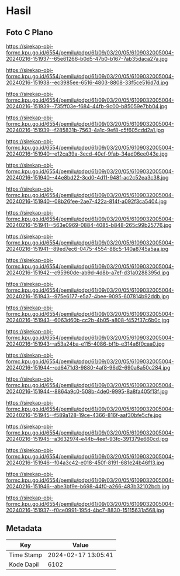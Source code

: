 # Hasil

## Foto C Plano

https://sirekap-obj-formc.kpu.go.id/6554/pemilu/pdpr/61/09/03/20/05/6109032005004-20240216-151937--65e61266-b0d5-47b0-b167-7ab35daca27a.jpg

https://sirekap-obj-formc.kpu.go.id/6554/pemilu/pdpr/61/09/03/20/05/6109032005004-20240216-151938--ec3985ee-6516-4803-8808-33f5ce516d7d.jpg

https://sirekap-obj-formc.kpu.go.id/6554/pemilu/pdpr/61/09/03/20/05/6109032005004-20240216-151939--735ff03e-f684-44fb-9c00-b85059e7bb04.jpg

https://sirekap-obj-formc.kpu.go.id/6554/pemilu/pdpr/61/09/03/20/05/6109032005004-20240216-151939--f285831b-7563-4a1c-9ef8-c5f605cdd2a1.jpg

https://sirekap-obj-formc.kpu.go.id/6554/pemilu/pdpr/61/09/03/20/05/6109032005004-20240216-151940--e12ca39a-3ecd-40ef-9fab-34ad06ee043e.jpg

https://sirekap-obj-formc.kpu.go.id/6554/pemilu/pdpr/61/09/03/20/05/6109032005004-20240216-151940--44e8bd22-3cd0-4d11-948f-ac2c52ea3c38.jpg

https://sirekap-obj-formc.kpu.go.id/6554/pemilu/pdpr/61/09/03/20/05/6109032005004-20240216-151940--08b26fee-2ae7-422a-814f-a092f3ca5404.jpg

https://sirekap-obj-formc.kpu.go.id/6554/pemilu/pdpr/61/09/03/20/05/6109032005004-20240216-151941--563e0969-0884-4085-b848-265c99b25776.jpg

https://sirekap-obj-formc.kpu.go.id/6554/pemilu/pdpr/61/09/03/20/05/6109032005004-20240216-151941--89ed7ec6-0475-4554-88c5-140a8745a5aa.jpg

https://sirekap-obj-formc.kpu.go.id/6554/pemilu/pdpr/61/09/03/20/05/6109032005004-20240216-151942--c95960de-ab9d-4d8b-a7ef-d31a0288395d.jpg

https://sirekap-obj-formc.kpu.go.id/6554/pemilu/pdpr/61/09/03/20/05/6109032005004-20240216-151943--975e6177-e5a7-4bee-9095-607814b92ddb.jpg

https://sirekap-obj-formc.kpu.go.id/6554/pemilu/pdpr/61/09/03/20/05/6109032005004-20240216-151943--6063d60b-cc2b-4b05-a808-f452f37c6b0c.jpg

https://sirekap-obj-formc.kpu.go.id/6554/pemilu/pdpr/61/09/03/20/05/6109032005004-20240216-151943--a53a24ba-e115-4086-bf1b-e314a6f0caa0.jpg

https://sirekap-obj-formc.kpu.go.id/6554/pemilu/pdpr/61/09/03/20/05/6109032005004-20240216-151944--cd6471d3-9880-4af8-96d2-690a8a50c284.jpg

https://sirekap-obj-formc.kpu.go.id/6554/pemilu/pdpr/61/09/03/20/05/6109032005004-20240216-151944--8864a9c0-508b-4de0-9995-8a8fa405f13f.jpg

https://sirekap-obj-formc.kpu.go.id/6554/pemilu/pdpr/61/09/03/20/05/6109032005004-20240216-151945--f589a128-19ce-4366-816f-aaf30bfe5cfe.jpg

https://sirekap-obj-formc.kpu.go.id/6554/pemilu/pdpr/61/09/03/20/05/6109032005004-20240216-151945--a3632974-e44b-4eef-93fc-391379e660cd.jpg

https://sirekap-obj-formc.kpu.go.id/6554/pemilu/pdpr/61/09/03/20/05/6109032005004-20240216-151946--f04a3c42-e018-450f-8191-681e24b46f13.jpg

https://sirekap-obj-formc.kpu.go.id/6554/pemilu/pdpr/61/09/03/20/05/6109032005004-20240216-151946--abe3bf9e-b698-44f0-a266-483b32102bcb.jpg

https://sirekap-obj-formc.kpu.go.id/6554/pemilu/pdpr/61/09/03/20/05/6109032005004-20240216-151937--f0ce0991-195d-4bc7-8830-15115631a568.jpg


## Metadata

| Key        | Value               |
| ---------- | ------------------- |
| Time Stamp | 2024-02-17 13:05:41 |
| Kode Dapil | 6102                |




